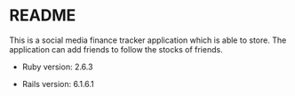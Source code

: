 # README

This is a social media finance tracker application which is able to store. The application can add friends to follow the stocks of friends.


 - Ruby version: 2.6.3

 - Rails version: 6.1.6.1
